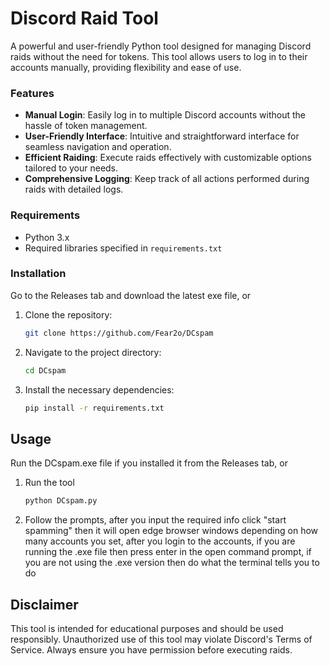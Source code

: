 # Discord Raid Tool

A powerful and user-friendly Python tool designed for managing Discord raids without the need for tokens. This tool allows users to log in to their accounts manually, providing flexibility and ease of use.

### Features
- **Manual Login**: Easily log in to multiple Discord accounts without the hassle of token management.
- **User-Friendly Interface**: Intuitive and straightforward interface for seamless navigation and operation.
- **Efficient Raiding**: Execute raids effectively with customizable options tailored to your needs.
- **Comprehensive Logging**: Keep track of all actions performed during raids with detailed logs.

### Requirements
- Python 3.x
- Required libraries specified in `requirements.txt`

### Installation
Go to the Releases tab and download the latest exe file, or

1. Clone the repository:
   ```bash
   git clone https://github.com/Fear2o/DCspam

2. Navigate to the project directory:
   ```bash
   cd DCspam
   ```

3. Install the necessary dependencies:
   ```bash
   pip install -r requirements.txt
   ```

## Usage
Run the DCspam.exe file if you installed it from the Releases tab, or

1. Run the tool
   ```bash
   python DCspam.py
   ```

2. Follow the prompts, after you input the required info click "start spamming" then it will open edge browser windows depending on how many accounts you set, after you login to the accounts, if you are running the .exe file then press enter in the open command prompt, if you are not using the .exe version then do what the terminal tells you to do

## Disclaimer
This tool is intended for educational purposes and should be used responsibly. Unauthorized use of this tool may violate Discord's Terms of Service. Always ensure you have permission before executing raids.
   
